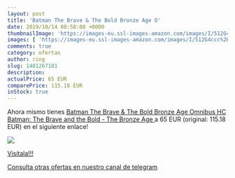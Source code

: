 ```yaml
---
layout: post
title: 'Batman The Brave & The Bold Bronze Age O'
date: 2019/10/14 08:58:08 +0000
thumbnailImage: 'https://images-eu.ssl-images-amazon.com/images/I/512G4ccc%2BOL._SL200_.jpg'
images: [ 'https://images-eu.ssl-images-amazon.com/images/I/512G4ccc%2BOL._SL200_.jpg' ]
comments: true
category: ofertas
author: ring
slug: 1401267181
description:
actualPrice: 65 EUR
comparePrice: 115.18 EUR
inStock: true
---
```


Ahora mismo tienes [Batman The Brave & The Bold Bronze Age Omnibus HC  Batman: The Brave and the Bold - The Bronze Age ](https://www.amazon.com/dp/1401267181/?tag=redken08-20) a 65 EUR (original: 115.18 EUR) en el siguiente enlace!

[![](https://images-eu.ssl-images-amazon.com/images/I/512G4ccc%2BOL._SL200_.jpg)](https://www.amazon.com/dp/1401267181/?tag=redken08-20)

[Visítala!!!](https://www.amazon.com/dp/1401267181/?tag=redken08-20)

[Consulta otras ofertas en nuestro canal de telegram](https://t.me/s/ofertas25)
